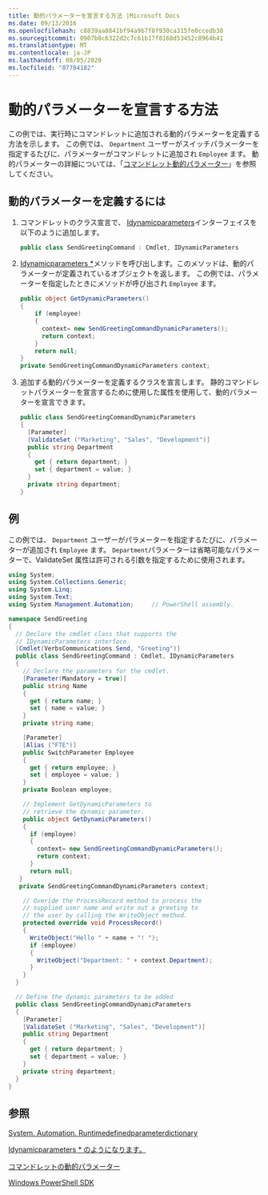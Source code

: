 ```yaml
---
title: 動的パラメーターを宣言する方法 |Microsoft Docs
ms.date: 09/13/2016
ms.openlocfilehash: c8839aa8841bf94a9b7f8f930ca315fe0ccedb30
ms.sourcegitcommit: 0907b8c6322d2c7c61b17f8168d53452c8964b41
ms.translationtype: MT
ms.contentlocale: ja-JP
ms.lasthandoff: 08/05/2020
ms.locfileid: "87784182"
---
```

# <a name="how-to-declare-dynamic-parameters"></a>動的パラメーターを宣言する方法

この例では、実行時にコマンドレットに追加される動的パラメーターを定義する方法を示します。 この例では、 `Department` ユーザーがスイッチパラメーターを指定するたびに、パラメーターがコマンドレットに追加され `Employee` ます。 動的パラメーターの詳細については、「[コマンドレット動的パラメーター](./cmdlet-dynamic-parameters.md)」を参照してください。

## <a name="to-define-dynamic-parameters"></a>動的パラメーターを定義するには

1. コマンドレットのクラス宣言で、 [Idynamicparameters](/dotnet/api/System.Management.Automation.IDynamicParameters)インターフェイスを以下のように追加します。

   ```csharp
   public class SendGreetingCommand : Cmdlet, IDynamicParameters
   ```

2. [Idynamicparameters *](/dotnet/api/System.Management.Automation.IDynamicParameters.GetDynamicParameters)メソッドを呼び出します。このメソッドは、動的パラメーターが定義されているオブジェクトを返します。 この例では、パラメーターを指定したときにメソッドが呼び出され `Employee` ます。

   ```csharp
   public object GetDynamicParameters()
   {
       if (employee)
       {
         context= new SendGreetingCommandDynamicParameters();
         return context;
       }
       return null;
   }
   private SendGreetingCommandDynamicParameters context;
   ```

3. 追加する動的パラメーターを定義するクラスを宣言します。 静的コマンドレットパラメーターを宣言するために使用した属性を使用して、動的パラメーターを宣言できます。

   ```csharp
   public class SendGreetingCommandDynamicParameters
   {
     [Parameter]
     [ValidateSet ("Marketing", "Sales", "Development")]
     public string Department
     {
       get { return department; }
       set { department = value; }
     }
     private string department;
   }
   ```

## <a name="example"></a>例

この例では、 `Department` ユーザーがパラメーターを指定するたびに、パラメーターが追加され `Employee` ます。 `Department`パラメーターは省略可能なパラメーターで、ValidateSet 属性は許可される引数を指定するために使用されます。

```csharp
using System;
using System.Collections.Generic;
using System.Linq;
using System.Text;
using System.Management.Automation;     // PowerShell assembly.

namespace SendGreeting
{
  // Declare the cmdlet class that supports the
  // IDynamicParameters interface.
  [Cmdlet(VerbsCommunications.Send, "Greeting")]
  public class SendGreetingCommand : Cmdlet, IDynamicParameters
  {
    // Declare the parameters for the cmdlet.
    [Parameter(Mandatory = true)]
    public string Name
    {
      get { return name; }
      set { name = value; }
    }
    private string name;

    [Parameter]
    [Alias ("FTE")]
    public SwitchParameter Employee
    {
      get { return employee; }
      set { employee = value; }
    }
    private Boolean employee;

    // Implement GetDynamicParameters to
    // retrieve the dynamic parameter.
    public object GetDynamicParameters()
    {
      if (employee)
      {
        context= new SendGreetingCommandDynamicParameters();
        return context;
      }
      return null;
   }
   private SendGreetingCommandDynamicParameters context;

    // Overide the ProcessRecord method to process the
    // supplied user name and write out a greeting to
    // the user by calling the WriteObject method.
    protected override void ProcessRecord()
    {
      WriteObject("Hello " + name + "! ");
      if (employee)
      {
        WriteObject("Department: " + context.Department);
      }
    }
  }

  // Define the dynamic parameters to be added
  public class SendGreetingCommandDynamicParameters
  {
    [Parameter]
    [ValidateSet ("Marketing", "Sales", "Development")]
    public string Department
    {
      get { return department; }
      set { department = value; }
    }
    private string department;
  }
}
```

## <a name="see-also"></a>参照

[System. Automation. Runtimedefinedparameterdictionary](/dotnet/api/System.Management.Automation.RuntimeDefinedParameterDictionary)

[Idynamicparameters * のようになります。](/dotnet/api/System.Management.Automation.IDynamicParameters.GetDynamicParameters)

[コマンドレットの動的パラメーター](./cmdlet-dynamic-parameters.md)

[Windows PowerShell SDK](../windows-powershell-reference.md)
